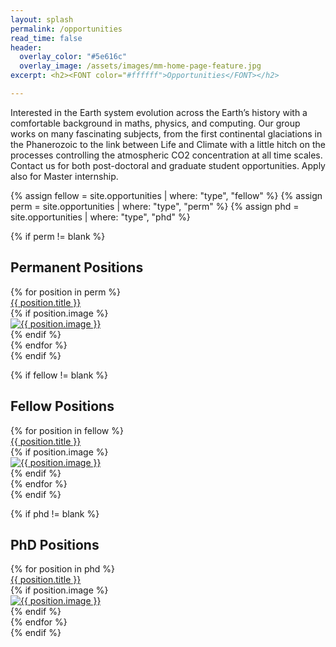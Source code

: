 ```yaml
---
layout: splash
permalink: /opportunities
read_time: false
header:
  overlay_color: "#5e616c"
  overlay_image: /assets/images/mm-home-page-feature.jpg
excerpt: <h2><FONT color="#ffffff">Opportunities</FONT></h2>

---
```


Interested in the Earth system evolution across the Earth’s history with a comfortable background in maths, physics, and computing. Our group works on many fascinating subjects, from the first continental glaciations in the Phanerozoic to the link between Life and Climate with a little hitch on the processes controlling the atmospheric CO2 concentration at all time scales. Contact us for both post-doctoral and graduate student opportunities. Apply also for Master internship.

{% assign fellow = site.opportunities | where: "type", "fellow" %}
{% assign perm = site.opportunities | where: "type", "perm" %}
{% assign phd = site.opportunities | where: "type", "phd" %}

{% if perm != blank %}
<h2>Permanent Positions</h2>
<div class='card-list'>
  {% for position in perm %}
   <div class='card'>
      <div class='card-header'>
        <a href="{{ position.url }}">
          {{ position.title }}
        </a>
      </div>
      {% if position.image %}
        <div class='card-body'>
          <div class="position__image">
             <a href="{{ position.url | relative_url }}">
             <img src="{{ position.image | relative_url }}" alt="{{ position.image }}" itemprop="image">
             </a>
          </div>   
        </div>      
      {% endif %}
   </div>     
  {% endfor %}
  </div>
{% endif %}

{% if fellow != blank %}
<h2>Fellow Positions</h2>
<div class='card-list'>
  {% for position in fellow %}
   <div class='card'>
      <div class='card-header'>
        <a href="{{ position.url }}">
          {{ position.title }}
        </a>
      </div>
      {% if position.image %}
        <div class='card-body'>
          <div class="position__image">
             <a href="{{ position.url | relative_url }}">
             <img src="{{ position.image | relative_url }}" alt="{{ position.image }}" itemprop="image">
             </a>
          </div>   
        </div>      
      {% endif %}
   </div>     
  {% endfor %}
  </div>
{% endif %}

{% if phd != blank %}
<h2>PhD Positions</h2>
<div class='card-list'>
  {% for position in phd %}
   <div class='card'>
      <div class='card-header'>
        <a href="{{ position.url }}">
          {{ position.title }}
        </a>
      </div>
      {% if position.image %}
        <div class='card-body'>
          <div class="position__image">
             <a href="{{ position.url | relative_url }}">
             <img src="{{ position.image | relative_url }}" alt="{{ position.image }}" itemprop="image">
             </a>
          </div>   
        </div>      
      {% endif %}
   </div>     
  {% endfor %}
  </div>
{% endif %}
